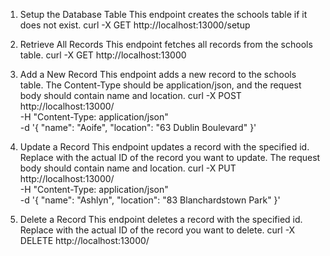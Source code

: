 1. Setup the Database Table
This endpoint creates the schools table if it does not exist.
curl -X GET http://localhost:13000/setup

2. Retrieve All Records
This endpoint fetches all records from the schools table.
curl -X GET http://localhost:13000

3. Add a New Record
This endpoint adds a new record to the schools table. The Content-Type should be application/json, and the request body should contain name and location.
curl -X POST http://localhost:13000/ \
-H "Content-Type: application/json" \
-d '{
    "name": "Aoife", 
    "location": "63 Dublin Boulevard"
}'

4. Update a Record
This endpoint updates a record with the specified id. Replace <id> with the actual ID of the record you want to update. The request body should contain name and location.
curl -X PUT http://localhost:13000/<id> \
-H "Content-Type: application/json" \
-d '{
    "name": "Ashlyn", 
    "location": "83 Blanchardstown Park"
}'

5. Delete a Record
This endpoint deletes a record with the specified id. Replace <id> with the actual ID of the record you want to delete.
curl -X DELETE http://localhost:13000/<id>
